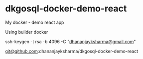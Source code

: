 # dkgosql-docker-demo-react
My docker - demo react app

Using builder docker

ssh-keygen -t rsa -b 4096 -C "dhananjayksharma@gmail.com"

git@github.com:dhananjayksharma/dkgosql-docker-demo-react